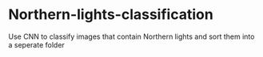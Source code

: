 # Northern-lights-classification
Use CNN to classify images that contain Northern lights and sort them into a seperate folder

